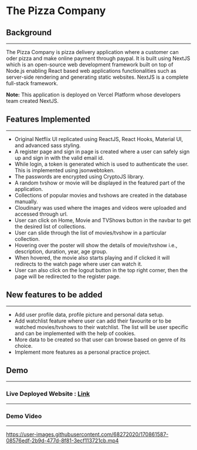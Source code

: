 # The Pizza Company


## Background
***

  The Pizza Company is pizza delivery application where a customer can oder pizza and make online payment through paypal. It is built using NextJS 
  which is an open-source web development framework built on top of Node.js enabling React based web applications functionalities such as server-side rendering 
  and generating static websites. NextJS is a complete full-stack framework.

**Note:** This application is deployed on Vercel Platform whose developers team created NextJS.

## Features Implemented
***

* Original Netflix UI replicated using ReactJS, React Hooks, Material UI, and advanced sass styling.
* A register page and sign in page is created where a user can safely sign up and sign in with the valid email id.
* While login, a token is generated which is used to authenticate the user. This is implemented using jsonwebtoken. 
* The passwords are encrypted using CryptoJS library.
* A random tvshow or movie will be displayed in the featured part of the application.
* Collections of popular movies and tvshows are created in the database manually.
* Cloudinary was used where the images and videos were uploaded and accessed through url.
* User can click on Home, Movie and TVShows button in the navbar to get the desired list of collections.
* User can slide through the list of movies/tvshow in a particular collection.
* Hovering over the poster will show the details of movie/tvshow i.e., description, duration, year, age group.
* When hovered, the movie also starts playing and if clicked it will redirects to the watch page where user can watch it.
* User can also click on the logout button in the top right corner, then the page will be redirected to the register page.


## New features to be added
***

* Add user profile data, profile picture and personal data setup.
* Add watchlist feature where user can add their favourite or to be watched movies/tvshows to their watchlist. 
  The list will be user specific and can be implemented with the help of cookies.
* More data to be created so that user can browse based on genre of its choice.
* Implement more features as a personal practice project.


## Demo
***

### Live Deployed Website : [Link](https://the-pizza-company.vercel.app/)
---

### Demo Video
---


https://user-images.githubusercontent.com/68272020/170861587-08576edf-2b9d-477d-8f81-3ecf113721cb.mp4



